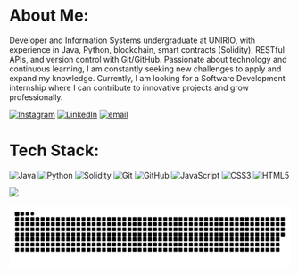 # About Me:
Developer and Information Systems undergraduate at UNIRIO, with experience in Java, Python, blockchain, smart contracts (Solidity), RESTful APIs, and version control with Git/GitHub. Passionate about technology and continuous learning, I am constantly seeking new challenges to apply and expand my knowledge. Currently, I am looking for a Software Development internship where I can contribute to innovative projects and grow professionally.

[![Instagram](https://img.shields.io/badge/Instagram-%23E4405F.svg?logo=Instagram&logoColor=white)](https://instagram.com/fe.zamba) [![LinkedIn](https://img.shields.io/badge/LinkedIn-%230077B5.svg?logo=linkedin&logoColor=white)](https://linkedin.com/in/feazambuja) [![email](https://img.shields.io/badge/Email-D14836?logo=gmail&logoColor=white)](mailto:fepetitt@gmail.com) 

# Tech Stack:
![Java](https://img.shields.io/badge/java-%23ED8B00.svg?style=for-the-badge&logo=openjdk&logoColor=white) ![Python](https://img.shields.io/badge/python-3670A0?style=for-the-badge&logo=python&logoColor=ffdd54) ![Solidity](https://img.shields.io/badge/Solidity-%23363636.svg?style=for-the-badge&logo=solidity&logoColor=white) ![Git](https://img.shields.io/badge/git-%23F05033.svg?style=for-the-badge&logo=git&logoColor=white) ![GitHub](https://img.shields.io/badge/github-%23121011.svg?style=for-the-badge&logo=github&logoColor=white) ![JavaScript](https://img.shields.io/badge/javascript-%23323330.svg?style=for-the-badge&logo=javascript&logoColor=%23F7DF1E) ![CSS3](https://img.shields.io/badge/css3-%231572B6.svg?style=for-the-badge&logo=css3&logoColor=white) ![HTML5](https://img.shields.io/badge/html5-%23E34F26.svg?style=for-the-badge&logo=html5&logoColor=white)

![](https://github-readme-stats.vercel.app/api/top-langs/?username=fezamba&theme=dark&hide_border=true&include_all_commits=true&count_private=false&layout=compact)

<picture>
  <source media="(prefers-color-scheme: dark)" srcset="https://raw.githubusercontent.com/fezamba/fezamba/output/github-snake-dark.svg" />
  <source media="(prefers-color-scheme: light)" srcset="https://raw.githubusercontent.com/fezamba/fezamba/output/github-snake.svg" />
  <img alt="github-snake" src="https://raw.githubusercontent.com/fezamba/fezamba/output/github-snake.svg" />
</picture>

<!-- Proudly created with GPRM ( https://gprm.itsvg.in ) -->
